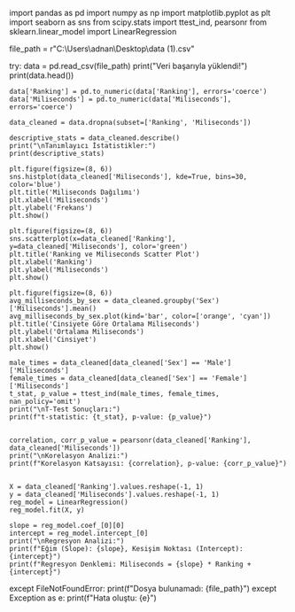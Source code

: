 import pandas as pd
import numpy as np
import matplotlib.pyplot as plt
import seaborn as sns
from scipy.stats import ttest_ind, pearsonr
from sklearn.linear_model import LinearRegression

file_path = r"C:\Users\adnan\Desktop\data (1).csv"

try:
    data = pd.read_csv(file_path)
    print("Veri başarıyla yüklendi!")
    print(data.head())  

    data['Ranking'] = pd.to_numeric(data['Ranking'], errors='coerce')
    data['Miliseconds'] = pd.to_numeric(data['Miliseconds'], errors='coerce')

    data_cleaned = data.dropna(subset=['Ranking', 'Miliseconds'])

    descriptive_stats = data_cleaned.describe()
    print("\nTanımlayıcı İstatistikler:")
    print(descriptive_stats)

    plt.figure(figsize=(8, 6))
    sns.histplot(data_cleaned['Miliseconds'], kde=True, bins=30, color='blue')
    plt.title('Miliseconds Dağılımı')
    plt.xlabel('Miliseconds')
    plt.ylabel('Frekans')
    plt.show()

    plt.figure(figsize=(8, 6))
    sns.scatterplot(x=data_cleaned['Ranking'], y=data_cleaned['Miliseconds'], color='green')
    plt.title('Ranking ve Miliseconds Scatter Plot')
    plt.xlabel('Ranking')
    plt.ylabel('Miliseconds')
    plt.show()

    plt.figure(figsize=(8, 6))
    avg_milliseconds_by_sex = data_cleaned.groupby('Sex')['Miliseconds'].mean()
    avg_milliseconds_by_sex.plot(kind='bar', color=['orange', 'cyan'])
    plt.title('Cinsiyete Göre Ortalama Miliseconds')
    plt.ylabel('Ortalama Miliseconds')
    plt.xlabel('Cinsiyet')
    plt.show()

    male_times = data_cleaned[data_cleaned['Sex'] == 'Male']['Miliseconds']
    female_times = data_cleaned[data_cleaned['Sex'] == 'Female']['Miliseconds']
    t_stat, p_value = ttest_ind(male_times, female_times, nan_policy='omit')
    print("\nT-Test Sonuçları:")
    print(f"t-statistic: {t_stat}, p-value: {p_value}")


    correlation, corr_p_value = pearsonr(data_cleaned['Ranking'], data_cleaned['Miliseconds'])
    print("\nKorelasyon Analizi:")
    print(f"Korelasyon Katsayısı: {correlation}, p-value: {corr_p_value}")


    X = data_cleaned['Ranking'].values.reshape(-1, 1)
    y = data_cleaned['Miliseconds'].values.reshape(-1, 1)
    reg_model = LinearRegression()
    reg_model.fit(X, y)

    slope = reg_model.coef_[0][0]
    intercept = reg_model.intercept_[0]
    print("\nRegresyon Analizi:")
    print(f"Eğim (Slope): {slope}, Kesişim Noktası (Intercept): {intercept}")
    print(f"Regresyon Denklemi: Miliseconds = {slope} * Ranking + {intercept}")

except FileNotFoundError:
    print(f"Dosya bulunamadı: {file_path}")
except Exception as e:
    print(f"Hata oluştu: {e}")
